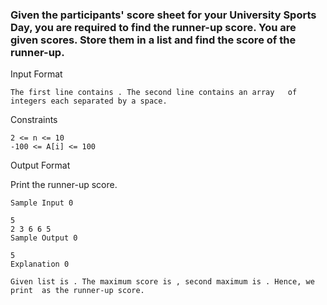 ### Given the participants' score sheet for your University Sports Day, you are required to find the runner-up score. You are given  scores. Store them in a list and find the score of the runner-up.

Input Format
```
The first line contains . The second line contains an array   of  integers each separated by a space.
```
Constraints
```
2 <= n <= 10
-100 <= A[i] <= 100
```
Output Format

Print the runner-up score.

```
Sample Input 0

5
2 3 6 6 5
Sample Output 0

5
Explanation 0

Given list is . The maximum score is , second maximum is . Hence, we print  as the runner-up score.
